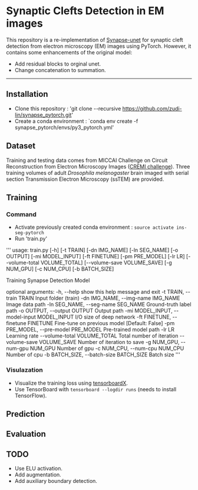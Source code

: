 
# Synaptic Clefts Detection in EM images

This repository is a re-implementation of [Synapse-unet](https://github.com/zudi-lin/synapse-unet) for synaptic cleft detection from electron microscopy (EM) images using PyTorch. However, it contains some enhancements of the original model:

* Add residual blocks to orginal unet.
* Change concatenation to summation.

----------------------------

## Installation

* Clone this repository : 'git clone --recursive https://github.com/zudi-lin/synapse_pytorch.git'
* Create a conda environment :  `conda env create -f synapse_pytorch/envs/py3_pytorch.yml'
## Dataset

Training and testing data comes from MICCAI Challenge on Circuit Reconstruction from Electron Microscopy Images ([CREMI challenge](https://cremi.org)). Three training volumes of adult *Drosophila melanogaster* brain imaged with serial section Transmission Electron Microscopy (ssTEM) are provided.

## Training

### Command

* Activate previously created conda environment : `source activate ins-seg-pytorch`
* Run 'train.py'

'''
usage: train.py [-h] [-t TRAIN] [-dn IMG_NAME] [-ln SEG_NAME] [-o OUTPUT]
                [-mi MODEL_INPUT] [-ft FINETUNE] [-pm PRE_MODEL] [-lr LR]
                [--volume-total VOLUME_TOTAL] [--volume-save VOLUME_SAVE]
                [-g NUM_GPU] [-c NUM_CPU] [-b BATCH_SIZE]

Training Synapse Detection Model

optional arguments:
  -h, --help            show this help message and exit
  -t TRAIN, --train TRAIN
                        Input folder (train)
  -dn IMG_NAME, --img-name IMG_NAME
                        Image data path
  -ln SEG_NAME, --seg-name SEG_NAME
                        Ground-truth label path
  -o OUTPUT, --output OUTPUT
                        Output path
  -mi MODEL_INPUT, --model-input MODEL_INPUT
                        I/O size of deep network
  -ft FINETUNE, --finetune FINETUNE
                        Fine-tune on previous model [Default: False]
  -pm PRE_MODEL, --pre-model PRE_MODEL
                        Pre-trained model path
  -lr LR                Learning rate
  --volume-total VOLUME_TOTAL
                        Total number of iteration
  --volume-save VOLUME_SAVE
                        Number of iteration to save
  -g NUM_GPU, --num-gpu NUM_GPU
                        Number of gpu
  -c NUM_CPU, --num-cpu NUM_CPU
                        Number of cpu
  -b BATCH_SIZE, --batch-size BATCH_SIZE
                        Batch size
'''
### Visulazation
* Visualize the training loss using [tensorboardX](https://github.com/lanpa/tensorboard-pytorch).
* Use TensorBoard with `tensorboard --logdir runs`  (needs to install TensorFlow).
## Prediction

## Evaluation

## TODO

* Use ELU activation.
* Add augmentation.
* Add auxiliary boundary detection.

